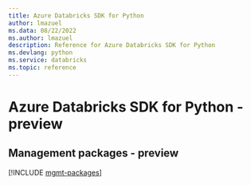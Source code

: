 ```yaml
---
title: Azure Databricks SDK for Python
author: lmazuel
ms.data: 08/22/2022
ms.author: lmazuel
description: Reference for Azure Databricks SDK for Python
ms.devlang: python
ms.service: databricks
ms.topic: reference
---
```

# Azure Databricks SDK for Python - preview

## Management packages - preview
[!INCLUDE [mgmt-packages](databricks-mgmt-index.md)]